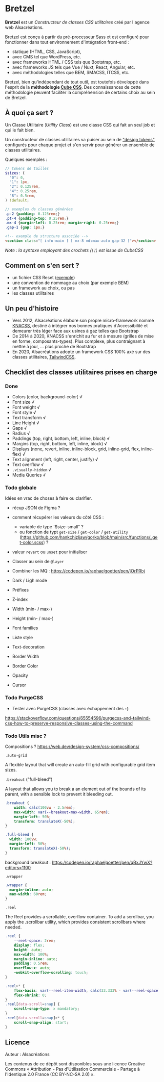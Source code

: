 # Bretzel

**Bretzel** est un _Constructeur de classes CSS utilitaires_ créé par l'agence web Alsacréations.

Bretzel est conçu à partir du pré-processeur Sass et est configuré pour fonctionner dans tout environnement d'intégration front-end :

- statique (HTML, CSS, JavaScript),
- avec CMS tel que WordPress, etc.
- avec frameworks HTML / CSS tels que Bootstrap, etc.
- avec frameworks JS tels que Vue / Nuxt, React, Angular, etc.
- avec méthodologies telles que BEM, SMACSS, ITCSS, etc.

Bretzel, bien qu'indépendant de tout outil, est toutefois développé dans l'esprit de la **méthodologie [Cube CSS](https://cube.fyi/)**. Des connaissances de cette méthodologie peuvent faciliter la compréhension de certains choix au sein de Bretzel.

## À quoi ça sert ?

Un Classe Utilitaire (_Utility Class_) est une classe CSS qui fait un seul job et qui le fait bien.

Un constructeur de classes utilitaires va puiser au sein de ["design tokens"](https://css-tricks.com/what-are-design-tokens/) configurés pour chaque projet et s'en servir pour générer un ensemble de classes utilitaires.

Quelques exemples :

```scss
// tokens de tailles
$sizes: (
  "0": 0,
  "1": 1px,
  "2": 0.125rem,
  "4": 0.25rem,
  "8": 0.5rem,
) !default;
```

```scss
// exemples de classes générées
.p-2 {padding: 0.125rem;}
.pt-4 {padding-top: 0.25rem;}
.mx-4 {margin-left: 0.25rem; margin-right: 0.25rem;}
.gap-1 {gap: 1px;}
```

```html
<!-- exemple de structure associée --> 
<section class="[ info-main ] [ mx-8 md:max-auto gap-32 ]"></section>
```

_Note : la syntaxe employant des crochets (`[]`) est issue de CubeCSS_

## Comment on s'en sert ?

- un fichier CSS Reset ([exemple](https://github.com/elad2412/the-new-css-reset))
- une convention de nommage au choix (par exemple BEM)
- un framework au choix, ou pas
- les classes utilitaires

## Un peu d'histoire

- Vers 2012, Alsacréations élabore son propre micro-framework nommé [KNACSS](https://www.knacss.com/), destiné à intégrer nos bonnes pratiques d'Accessibilité et demeurer très léger face aux usines à gaz telles que Bootstrap
- De 2014 à 2020, KNACSS s'enrichit au fur et à mesure (grilles de mise en forme, composants-types). Plus complexe, plus contraignant à mettre à jour, &hellip; plus proche de Bootstrap
- En 2020, Alsacréations adopte un framework CSS 100% axé sur des classes utilitaires, [TailwindCSS](https://www.alsacreations.com/tuto/lire/1812-Tailwind-CSS-decouverte-du-framework-original-et-innovant.html).

## Checklist des classes utilitaires prises en charge

### Done

- Colors (color, background-color) √
- Font size √
- Font weight √
- Font style √
- Text transform √
- Line Height √
- Gaps √
- Radius √
- Paddings (top, right, bottom, left, inline, block) √
- Margins (top, right, bottom, left, inline, block) √
- Displays (none, revert, inline, inline-block, grid, inline-grid, flex, inline-flex) √
- Text alignment (left, right, center, justify) √
- Text overflow √
- `.visually-hidden` √
- Media Queries √

### Todo globale

Idées en vrac de choses à faire ou clarifier.

- récup JSON de Figma ?
- comment récupérer les valeurs du côté CSS :
  - variable de type `$size-small" ?
  - ou fonction de typt `get-size` / `get-color` / `get-utility` (<https://github.com/hankchizljaw/gorko/blob/main/src/functions/_get-color.scss>) ?
- valeur `revert` ou `unset` pour initialiser
- Classer au sein de `@layer`
- Combiner les MQ : <https://codepen.io/raphaelgoetter/pen/jOrPRbj>

- Dark / Ligh mode
- Préfixes
- Z-index
- Width (min- / max-)
- Height (min- / max-)
- Font families
- Liste style
- Text-decoration
- Border Width
- Border Color
- Opacity
- Cursor

### Todo PurgeCSS

- Tester avec PurgeCSS (classes avec échappement des `:`)

<https://stackoverflow.com/questions/65554596/purgecss-and-tailwind-css-how-to-preserve-responsive-classes-using-the-command>

### Todo Utils misc ?

Compositions ? <https://web.dev/design-system/css-compositions/>

`.auto-grid`

A flexible layout that will create an auto-fill grid with configurable grid item sizes.

`.breakout` ("full-bleed")

A layout that allows you to break a an element out of the bounds of its parent, with a sensible lock to prevent it bleeding out.

```css
.breakout {
    width: calc(100vw - 2.5rem);
    max-width: var(--breakout-max-width, 65rem);
    margin-left: 50%;
    transform: translateX(-50%);
}
```

```css
.full-bleed {
  width: 100vw;
  margin-left: 50%;
  transform: translateX(-50%);
}
```

background breakout : <https://codepen.io/raphaelgoetter/pen/qBxJYwX?editors=1100>

`.wrapper`

```css
.wrapper {
  margin-inline: auto;
  max-width: 60rem;
}
```

`.reel`

The Reel provides a scrollable, overflow container. To add a scrollbar, you apply the .scrollbar utility, which provides consistent scrollbars where needed.

```css
.reel {
    --reel-space: 2rem;
    display: flex;
    height: auto;
    max-width: 100%;
    margin-inline: auto;
    padding: 0.5rem;
    overflow-x: auto;
    -webkit-overflow-scrolling: touch;
}
```

```css
.reel>* {
    flex-basis: var(--reel-item-width, calc(33.333% - var(--reel-space)));
    flex-shrink: 0;
}
.reel[data-scroll=snap] {
    scroll-snap-type: x mandatory;
}
.reel[data-scroll=snap]>* {
    scroll-snap-align: start;
}
```

## Licence

Auteur : Alsacréations

Les contenus de ce dépôt sont disponibles sous une licence Creative Commons « Attribution - Pas d'Utilisation Commerciale - Partage à l'Identique 2.0 France (CC BY-NC-SA 2.0) ».
